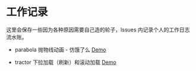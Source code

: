 # 工作记录

这里会保存一些因为各种原因需要自己造的轮子，Issues 内记录个人的工作日志流水账。

- parabola
  抛物线动画 - 仿饿了么 [Demo](http://monine.github.io/worklog/parabola/parabola.html)

- tractor
  下拉加载（刷新）和滚动加载 [Demo](http://monine.github.io/worklog/tractor/tractor.html)
